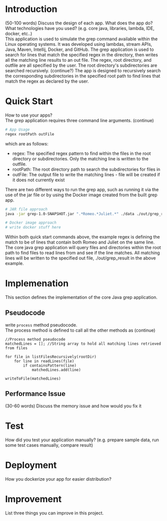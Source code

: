 # Introduction
(50-100 words)
Discuss the design of each app. What does the app do? What technologies have you used? (e.g. core java, libraries, lambda, IDE, docker, etc..)\
This application is used to simulate the grep command available within the Linux operating systems. 
It was developed using lambdas, stream APIs, Java, Maven, Intellij, Docker, and GitHub. The grep application is used to search for lines
that match the specified regex in the directory, then writes all the matching line results to an out file. The regex, root
directory, and outfile are all specified by the user. The root directory's subdirectories are searched recursively. (continue?)
The app is designed to recursively search the corresponding subdirectories in the specified root path to find lines that match the 
regex as declared by the user.

# Quick Start
How to use your apps?\
The grep application requires three command line arguments. (continue)
```bash
# App Usage
regex rootPath outFile
```
which are as follows:
- regex: The specified regex pattern to find within the files in the root directory or subdirectories. Only the matching line is written to the outfile.
- rootPath: The root directory path to search the subdirectories for files in
- outFile: The output file to write the matching lines - file will be created if it does not currently exist

There are two different ways to run the grep app, such as running it via the use of the jar file or by using the Docker image created from the built grep app.
```bash
# JAR file approach
java -jar grep-1.0-SNAPSHOT.jar ".*Romeo.*Juliet.*" ./data ./out/grep_result.txt

# Docker image approach
# write docker stuff here
```
Within both quick start commands above, the example regex is defining the match to be of lines that contain both 
Romeo and Juliet on the same line. The core java grep application will query files and directories within the root path
to find files to read lines from and see if the line matches. All matching lines will be written to the specified out file,
./out/grep_result in the above example.

# Implemenation
This section defines the implementation of the core Java grep application.
## Pseudocode
write `process` method pseudocode.\
The process method is defined to call all the other methods as (continue)
```
//Process method pseudocode
matchedLines = []; //String array to hold all matching lines retrieved from files
        
for file in listFilesRecursively(rootDir)
    for line in readLines(file)
        if containsPattern(line)
            matchedLines.add(line)
        
writeToFile(matchedLines)
```

## Performance Issue
(30-60 words)
Discuss the memory issue and how would you fix it

# Test
How did you test your application manually? (e.g. prepare sample data, run some test cases manually, compare result)

# Deployment
How you dockerize your app for easier distribution?

# Improvement
List three things you can improve in this project.


